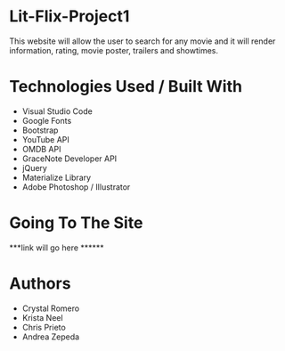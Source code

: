 # Lit-Flix-Project1

This website will allow the user to search for any movie and it will render information, rating, movie poster, trailers and showtimes.

# Technologies Used / Built With
<ul>
  <li>Visual Studio Code</li>
  <li>Google Fonts</li>
  <li>Bootstrap</li>
  <li>YouTube API</li>
  <li>OMDB API</li>
  <li>GraceNote Developer API</li>
  <li>jQuery</li>
  <li>Materialize Library</li>
  <li>Adobe Photoshop / Illustrator </li>
</ul>

# Going To The Site

***link will go here ******

# Authors 
<ul>
  <li>Crystal Romero</li>
  <li>Krista Neel</li>
  <li>Chris Prieto</li>
  <li>Andrea Zepeda</li>
 </ul>

  

